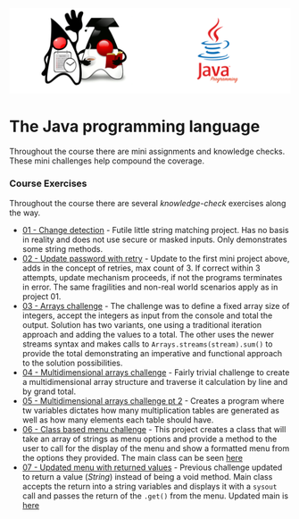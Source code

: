 ![](/assets/javarepologo.png)

# The Java programming language

Throughout the course there are mini assignments and knowledge checks. These mini challenges help compound the coverage.

### Course Exercises

Throughout the course there are several _knowledge-check_ exercises along the way.

- [01 - Change detection](/src/com/irisida/lang/exercises/changedetection/ChangeDetection.java) - Futile little string matching project. Has no basis in reality and does not use secure or masked inputs. Only demonstrates some string methods.
- [02 - Update password with retry](/src/com/irisida/lang/exercises/withretry/WithRetr.java) - Update to the first mini project above, adds in the concept of retries, max count of 3. If correct within 3 attempts, update mechanism proceeds, if not the programs terminates in error. The same fragilities and non-real world scenarios apply as in project 01.
- [03 - Arrays challenge](/src/com/irisida/lang/exercises/arrayschallenge/ArraysChallenge.java) - The challenge was to define a fixed array size of integers, accept the integers as input from the console and total the output. Solution has two variants, one using a traditional iteration approach and adding the values to a total. The other uses the newer streams syntax and makes calls to `Arrays.streams(stream).sum()` to provide the total demonstrating an imperative and functional approach to the solution possibilities.
- [04 - Multidimensional arrays challenge](/src/com/irisida/lang/exercises/multidimarraychallenge/MultiDimChallenge.java) - Fairly trivial challenge to create a multidimensional array structure and traverse it calculation by line and by grand total.
- [05 - Multidimensional arrays challenge pt 2](/src/com/irisida/lang/exercises/multiplicationtables/MultiplicationTables.java) - Creates a program where tw variables dictates how many multiplication tables are generated as well as how many elements each table should have.
- [06 - Class based menu challenge](/src/com/irisida/lang/exercises/menuclassproject/Menu.java) - This project creates a class that will take an array of strings as menu options and provide a method to the user to call for the display of the menu and show a formatted menu from the options they provided. The main class can be seen [here](/src/com/irisida/lang/exercises/menuclassproject/App.java)
- [07 - Updated menu with returned values](/src/com/irisida/lang/exercises/menuclassprojectupdated/Menu.java) - Previous challenge updated to return a value (_String_) instead of being a void method. Main class accepts the return into a string variables and displays it with a `sysout` call and passes the return of the `.get()` from the menu. Updated main is [here](/src/com/irisida/lang/exercises/menuclassprojectupdated/App.java)